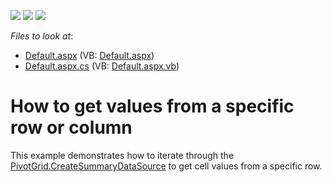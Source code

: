 <!-- default badges list -->
![](https://img.shields.io/endpoint?url=https://codecentral.devexpress.com/api/v1/VersionRange/128579633/13.1.4%2B)
[![](https://img.shields.io/badge/Open_in_DevExpress_Support_Center-FF7200?style=flat-square&logo=DevExpress&logoColor=white)](https://supportcenter.devexpress.com/ticket/details/E2377)
[![](https://img.shields.io/badge/📖_How_to_use_DevExpress_Examples-e9f6fc?style=flat-square)](https://docs.devexpress.com/GeneralInformation/403183)
<!-- default badges end -->
<!-- default file list -->
*Files to look at*:

* [Default.aspx](./CS/WebSite/Default.aspx) (VB: [Default.aspx](./VB/WebSite/Default.aspx))
* [Default.aspx.cs](./CS/WebSite/Default.aspx.cs) (VB: [Default.aspx.vb](./VB/WebSite/Default.aspx.vb))
<!-- default file list end -->
# How to get values from a specific row or column


<p>This example demonstrates how to iterate through the <a href="http://documentation.devexpress.com/#AspNet/DevExpressWebASPxPivotGridASPxPivotGrid_CreateSummaryDataSourcetopic">PivotGrid.CreateSummaryDataSource</a> to get cell values from a specific row.</p>
<br/>



